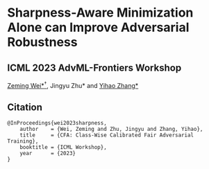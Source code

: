 # Sharpness-Aware Minimization Alone can Improve Adversarial Robustness
## ICML 2023 AdvML-Frontiers Workshop
[Zeming Wei*${}^\dagger$](weizeming.github.io), Jingyu Zhu* and [Yihao Zhang*](https://zhang-yihao.github.io/)

## Citation
```
@InProceedings{wei2023sharpness,
    author    = {Wei, Zeming and Zhu, Jingyu and Zhang, Yihao},
    title     = {CFA: Class-Wise Calibrated Fair Adversarial Training},
    booktitle = {ICML Workshop},
    year      = {2023}
}
```
